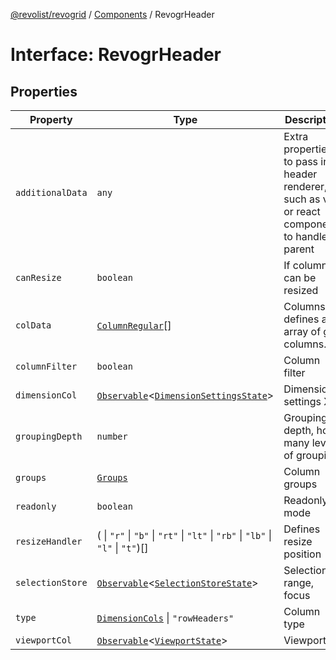 [@revolist/revogrid](README.md) / [Components](Namespace.Components.md) / RevogrHeader

# Interface: RevogrHeader

## Properties

| Property | Type | Description | Defined in |
| ------ | ------ | ------ | ------ |
| `additionalData` | `any` | Extra properties to pass into header renderer, such as vue or react components to handle parent | [src/components.d.ts:442](https://github.com/revolist/revogrid/blob/d6473f6969ab6fd56cd4da079557c4c65f0572e2/src/components.d.ts#L442) |
| `canResize` | `boolean` | If columns can be resized | [src/components.d.ts:446](https://github.com/revolist/revogrid/blob/d6473f6969ab6fd56cd4da079557c4c65f0572e2/src/components.d.ts#L446) |
| `colData` | [`ColumnRegular`](Interface.ColumnRegular.md)[] | Columns - defines an array of grid columns. | [src/components.d.ts:450](https://github.com/revolist/revogrid/blob/d6473f6969ab6fd56cd4da079557c4c65f0572e2/src/components.d.ts#L450) |
| `columnFilter` | `boolean` | Column filter | [src/components.d.ts:454](https://github.com/revolist/revogrid/blob/d6473f6969ab6fd56cd4da079557c4c65f0572e2/src/components.d.ts#L454) |
| `dimensionCol` | [`Observable`](TypeAlias.Observable.md)\<[`DimensionSettingsState`](Interface.DimensionSettingsState.md)\> | Dimension settings X | [src/components.d.ts:458](https://github.com/revolist/revogrid/blob/d6473f6969ab6fd56cd4da079557c4c65f0572e2/src/components.d.ts#L458) |
| `groupingDepth` | `number` | Grouping depth, how many levels of grouping | [src/components.d.ts:462](https://github.com/revolist/revogrid/blob/d6473f6969ab6fd56cd4da079557c4c65f0572e2/src/components.d.ts#L462) |
| `groups` | [`Groups`](TypeAlias.Groups.md) | Column groups | [src/components.d.ts:466](https://github.com/revolist/revogrid/blob/d6473f6969ab6fd56cd4da079557c4c65f0572e2/src/components.d.ts#L466) |
| `readonly` | `boolean` | Readonly mode | [src/components.d.ts:470](https://github.com/revolist/revogrid/blob/d6473f6969ab6fd56cd4da079557c4c65f0572e2/src/components.d.ts#L470) |
| `resizeHandler` | ( \| `"r"` \| `"b"` \| `"rt"` \| `"lt"` \| `"rb"` \| `"lb"` \| `"l"` \| `"t"`)[] | Defines resize position | [src/components.d.ts:474](https://github.com/revolist/revogrid/blob/d6473f6969ab6fd56cd4da079557c4c65f0572e2/src/components.d.ts#L474) |
| `selectionStore` | [`Observable`](TypeAlias.Observable.md)\<[`SelectionStoreState`](TypeAlias.SelectionStoreState.md)\> | Selection, range, focus | [src/components.d.ts:478](https://github.com/revolist/revogrid/blob/d6473f6969ab6fd56cd4da079557c4c65f0572e2/src/components.d.ts#L478) |
| `type` | [`DimensionCols`](TypeAlias.DimensionCols.md) \| `"rowHeaders"` | Column type | [src/components.d.ts:482](https://github.com/revolist/revogrid/blob/d6473f6969ab6fd56cd4da079557c4c65f0572e2/src/components.d.ts#L482) |
| `viewportCol` | [`Observable`](TypeAlias.Observable.md)\<[`ViewportState`](Interface.ViewportState.md)\> | Viewport X | [src/components.d.ts:486](https://github.com/revolist/revogrid/blob/d6473f6969ab6fd56cd4da079557c4c65f0572e2/src/components.d.ts#L486) |
